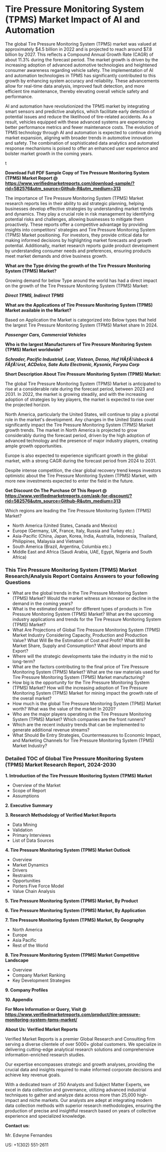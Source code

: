 <meta name="title" content="Global Tire Pressure Monitoring System (TPMS) Market Impact of AI and Automation"><meta name="description" content="The global Tire Pressure Monitoring System (TPMS) market was valued at approximately $4.5 billion in 2022 and is projected to reach around $7.8 billion by 2027. This r"><meta name="title" content="Tire Pressure Monitoring System (TPMS) Market Size, Share, Scope, Trends, Growth, Opportunities, Analysis, Forecast"><h1>Tire Pressure Monitoring System (TPMS) Market Impact of AI and Automation</h1><p>The global Tire Pressure Monitoring System (TPMS) market was valued at approximately $4.5 billion in 2022 and is projected to reach around $7.8 billion by 2027. This reflects a Compound Annual Growth Rate (CAGR) of about 11.3% during the forecast period. The market growth is driven by the increasing adoption of advanced automotive technologies and heightened consumer awareness regarding vehicle safety. The implementation of AI and automation technologies in TPMS has significantly contributed to this growth by enhancing system accuracy and reliability. These advancements allow for real-time data analysis, improved fault detection, and more efficient tire maintenance, thereby elevating overall vehicle safety and performance.</p><p>AI and automation have revolutionized the TPMS market by integrating smart sensors and predictive analytics, which facilitate early detection of potential issues and reduce the likelihood of tire-related accidents. As a result, vehicles equipped with these advanced systems are experiencing better performance metrics and fewer maintenance costs. The evolution of TPMS technology through AI and automation is expected to continue driving market expansion, aligning with broader trends in automotive innovation and safety. The combination of sophisticated data analytics and automated response mechanisms is poised to offer an enhanced user experience and bolster market growth in the coming years.</p>t</p><p id="" class=""><strong>Download Full PDF Sample Copy of Tire Pressure Monitoring System (TPMS) Market Report @ <a href="https://www.verifiedmarketreports.com/download-sample/?rid=582576&utm_source=Github-R&utm_medium=313" target="_blank">https://www.verifiedmarketreports.com/download-sample/?rid=582576&utm_source=Github-R&utm_medium=313</a></strong></p><p>The importance of&nbsp;Tire Pressure Monitoring System (TPMS) Market research reports lies in their ability to aid strategic planning, helping businesses develop effective strategies by understanding market trends and dynamics. They play a crucial role in risk management by identifying potential risks and challenges, allowing businesses to mitigate them proactively. These reports offer a competitive advantage by providing insights into competitors' strategies and Tire Pressure Monitoring System (TPMS) Market positioning. For investors, they provide critical data for making informed decisions by highlighting market forecasts and growth potential. Additionally, market research reports guide product development by understanding consumer needs and preferences, ensuring products meet market demands and drive business growth.</p><p><strong>What are the&nbsp;Type driving the growth of the Tire Pressure Monitoring System (TPMS) Market?</strong></p><p id="" class="">Growing demand for below Type around the world has had a direct impact on the growth of the Tire Pressure Monitoring System (TPMS) Market:</p><em><strong>Direct TPMS, Indirect TPMS</strong></em></p><strong>What are the&nbsp;Applications&nbsp;of Tire Pressure Monitoring System (TPMS) Market available in the Market?</strong></p><p id="" class="">Based on Application the Market is categorized into Below types that held the largest Tire Pressure Monitoring System (TPMS) Market share In 2024.</p><em><strong>Passenger Cars, Commercial Vehicles</strong></em></p><strong>Who is the largest Manufacturers of Tire Pressure Monitoring System (TPMS) Market worldwide?</strong></p><p><em><strong>Schrader, Pacific Industrial, Lear, Visteon, Denso, Huf HÃƒÂ¼lsbeck & FÃƒÂ¼rst, ACDelco, Sate Auto Electronic, Kysonix, Foryou Corp</strong></em></p><p id="" class=""><strong>Short Description About Tire Pressure Monitoring System (TPMS) Market:</strong></p><p>The global Tire Pressure Monitoring System (TPMS) Market is anticipated to rise at a considerable rate during the forecast period, between 2023 and 2031. In 2022, the market is growing steadily, and with the increasing adoption of strategies by key players, the market is expected to rise over the projected horizon.</p><p>North America, particularly the United States, will continue to play a pivotal role in the market's development. Any changes in the United States could significantly impact the Tire Pressure Monitoring System (TPMS) Market growth trends. The market in North America is projected to grow considerably during the forecast period, driven by the high adoption of advanced technology and the presence of major industry players, creating ample growth opportunities.</p><p>Europe is also expected to experience significant growth in the global market, with a strong CAGR during the forecast period from 2024 to 2031.</p><p>Despite intense competition, the clear global recovery trend keeps investors optimistic about the Tire Pressure Monitoring System (TPMS) Market, with more new investments expected to enter the field in the future.</p><p id="" class=""><strong>Get Discount On The Purchase Of This Report @ <a href="https://www.verifiedmarketreports.com/ask-for-discount/?rid=582576&utm_source=Github-R&utm_medium=313" target="_blank">https://www.verifiedmarketreports.com/ask-for-discount/?rid=582576&utm_source=Github-R&utm_medium=313</a></strong></p>Which regions are leading the Tire Pressure Monitoring System (TPMS) Market?</p><ul><li>North America (United States, Canada and Mexico)</li><li>Europe (Germany, UK, France, Italy, Russia and Turkey etc.)</li><li>Asia-Pacific (China, Japan, Korea, India, Australia, Indonesia, Thailand, Philippines, Malaysia and Vietnam)</li><li>South America (Brazil, Argentina, Columbia etc.)</li><li>Middle East and Africa (Saudi Arabia, UAE, Egypt, Nigeria and South Africa)</li></ul><h3 id="" class="">This Tire Pressure Monitoring System (TPMS) Market Research/Analysis Report Contains Answers to your following Questions</h3><ul><li>What are the global trends in the Tire Pressure Monitoring System (TPMS) Market? Would the market witness an increase or decline in the demand in the coming years?</li><li>What is the estimated demand for different types of products in Tire Pressure Monitoring System (TPMS) Market? What are the upcoming industry applications and trends for the Tire Pressure Monitoring System (TPMS) Market?</li><li>What Are Projections of Global Tire Pressure Monitoring System (TPMS) Market Industry Considering Capacity, Production and Production Value? What Will Be the Estimation of Cost and Profit? What Will Be Market Share, Supply and Consumption? What about imports and Export?</li><li>Where will the strategic developments take the industry in the mid to long-term?</li><li>What are the factors contributing to the final price of Tire Pressure Monitoring System (TPMS) Market? What are the raw materials used for Tire Pressure Monitoring System (TPMS) Market manufacturing?</li><li>How big is the opportunity for the Tire Pressure Monitoring System (TPMS) Market? How will the increasing adoption of Tire Pressure Monitoring System (TPMS) Market for mining impact the growth rate of the overall market?</li><li>How much is the global Tire Pressure Monitoring System (TPMS) Market worth? What was the value of the market In 2020?</li><li>Who are the major players operating in the Tire Pressure Monitoring System (TPMS) Market? Which companies are the front runners?</li><li>Which are the recent industry trends that can be implemented to generate additional revenue streams?</li><li>What Should Be Entry Strategies, Countermeasures to Economic Impact, and Marketing Channels for Tire Pressure Monitoring System (TPMS) Market Industry?</li></ul><h3 id="" class="">Detailed TOC of Global Tire Pressure Monitoring System (TPMS) Market Research Report, 2024-2030</h3><p id="" class=""><strong>1. Introduction of the Tire Pressure Monitoring System (TPMS) Market</strong></p><ul><li>Overview of the Market</li><li>Scope of Report</li><li>Assumptions</li></ul><p id="" class=""><strong>2. Executive Summary</strong></p><p id="" class=""><strong>3. Research Methodology of Verified Market Reports</strong></p><ul><li>Data Mining</li><li>Validation</li><li>Primary Interviews</li><li>List of Data Sources</li></ul><p id="" class=""><strong>4. Tire Pressure Monitoring System (TPMS) Market Outlook</strong></p><ul><li>Overview</li><li>Market Dynamics</li><li>Drivers</li><li>Restraints</li><li>Opportunities</li><li>Porters Five Force Model</li><li>Value Chain Analysis</li></ul><p id="" class=""><strong>5. Tire Pressure Monitoring System (TPMS) Market, By Product</strong></p><p id="" class=""><strong>6. Tire Pressure Monitoring System (TPMS) Market, By Application</strong></p><p id="" class=""><strong>7. Tire Pressure Monitoring System (TPMS) Market, By Geography</strong></p><ul><li>North America</li><li>Europe</li><li>Asia Pacific</li><li>Rest of the World</li></ul><p id="" class=""><strong>8. Tire Pressure Monitoring System (TPMS) Market Competitive Landscape</strong></p><ul><li>Overview</li><li>Company Market Ranking</li><li>Key Development Strategies</li></ul><p id="" class=""><strong>9. Company Profiles</strong></p><p id="" class=""><strong>10. Appendix</strong></p><p id="" class=""><strong>For More Information or Query, Visit @ <a href="https://www.verifiedmarketreports.com/product/tire-pressure-monitoring-system-tpms-market/" target="_blank">https://www.verifiedmarketreports.com/product/tire-pressure-monitoring-system-tpms-market/</a></strong></p><p id="" class=""><strong>About Us: Verified Market Reports</strong></p><p id="" class="">Verified Market Reports is a premier Global Research and Consulting firm serving a diverse clientele of over 5000+ global customers. We specialize in delivering cutting-edge analytical research solutions and comprehensive information-enriched research studies.</p><p id="" class="">Our expertise encompasses strategic and growth analyses, providing the crucial data and insights required to make informed corporate decisions and achieve key revenue goals.</p><p id="" class="">With a dedicated team of 250 Analysts and Subject Matter Experts, we excel in data collection and governance, utilizing advanced industrial techniques to gather and analyze data across more than 25,000 high-impact and niche markets. Our analysts are adept at integrating modern data collection methods with superior research methodologies, ensuring the production of precise and insightful research based on years of collective experience and specialized knowledge.</p><p id="" class=""><strong>Contact us:</strong></p><p id="" class="">Mr. Edwyne Fernandes</p><p id="" class="">US: +1(302) 551-2611</p>